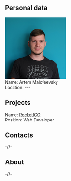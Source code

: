 ## Personal data
![photo](photo/artem_malofeevsky.png)  
Name: Artem Malofeevsky    
Location: ---
## Projects 
Name: [RocketICO](../projects/rocketico.md)  
Position: Web Developer 
## Contacts
-//-
## About
-//-
